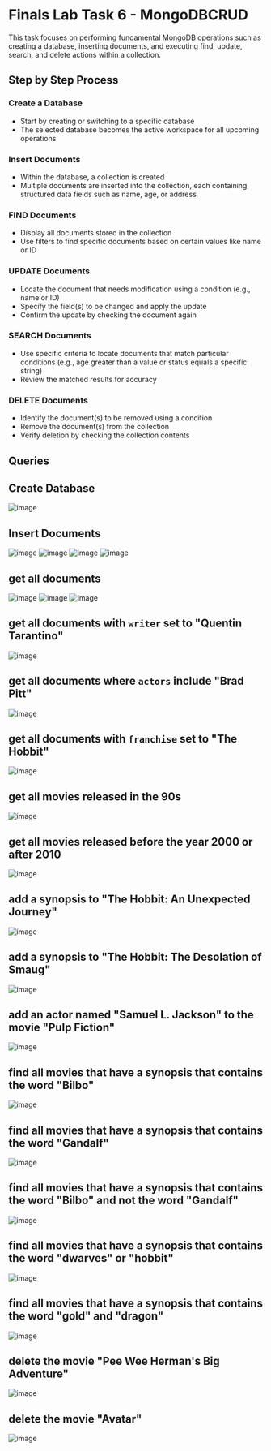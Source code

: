 # Finals Lab Task 6 - MongoDBCRUD
This task focuses on performing fundamental MongoDB operations such as creating a database, inserting documents, and executing find, update, search, and delete actions within a collection.

## Step by Step Process

### Create a Database
- Start by creating or switching to a specific database
- The selected database becomes the active workspace for all upcoming operations

### Insert Documents
- Within the database, a collection is created
- Multiple documents are inserted into the collection, each containing structured data fields such as name, age, or address

### FIND Documents
- Display all documents stored in the collection
- Use filters to find specific documents based on certain values like name or ID

### UPDATE Documents
- Locate the document that needs modification using a condition (e.g., name or ID)
- Specify the field(s) to be changed and apply the update
- Confirm the update by checking the document again

### SEARCH Documents
- Use specific criteria to locate documents that match particular conditions (e.g., age greater than a value or status equals a specific string)
- Review the matched results for accuracy

### DELETE Documents
- Identify the document(s) to be removed using a condition
- Remove the document(s) from the collection
- Verify deletion by checking the collection contents

## Queries

## Create Database
![image](https://github.com/user-attachments/assets/b56c32d2-ad0c-4704-a811-fb05223afa46)

## Insert Documents
![image](https://github.com/user-attachments/assets/e99acd48-dea8-4c0b-ac5f-1147d2e4be7a)
![image](https://github.com/user-attachments/assets/cdf30409-f378-49b4-9c29-f4d725223c76)
![image](https://github.com/user-attachments/assets/eec76cd8-508a-425f-8a30-927c0b73a549)
![image](https://github.com/user-attachments/assets/1dd84f52-af1c-47b2-b1fa-c0ba1a25053f)

## get all documents
![image](https://github.com/user-attachments/assets/a46973ab-d652-4e0f-a2e3-8fb656fd277e)
![image](https://github.com/user-attachments/assets/5b6f52fe-ea80-4d63-b1be-96468e3ab664)
![image](https://github.com/user-attachments/assets/bbe789d8-b7a4-4891-8268-61324133847f)

## get all documents with `writer` set to "Quentin Tarantino"
![image](https://github.com/user-attachments/assets/70f2851f-e672-4ce5-b5ca-261fa7ee5853)

## get all documents where `actors` include "Brad Pitt"
![image](https://github.com/user-attachments/assets/ef12a9b6-2eac-4319-a181-1572514a3488)

## get all documents with `franchise` set to "The Hobbit"
![image](https://github.com/user-attachments/assets/e72ce0f9-8e8a-490c-b2c1-33848c7ae781)

## get all movies released in the 90s
![image](https://github.com/user-attachments/assets/749a5512-cd0f-40ed-a02a-929c7f500aec)

## get all movies released before the year 2000 or after 2010
![image](https://github.com/user-attachments/assets/7296b07e-ead9-410d-b7f8-ef03ec2f78aa)

## add a synopsis to "The Hobbit: An Unexpected Journey" 
![image](https://github.com/user-attachments/assets/bd7ba3aa-5584-49ed-bac6-4a87b405545f)


## add a synopsis to "The Hobbit: The Desolation of Smaug" 
![image](https://github.com/user-attachments/assets/e86e56e2-1ca1-4823-8423-8e78d740b79d)


## add an actor named "Samuel L. Jackson" to the movie "Pulp Fiction"
![image](https://github.com/user-attachments/assets/a9d8caa9-46c3-462d-bf81-ef1c469a596e)


## find all movies that have a synopsis that contains the word "Bilbo"
![image](https://github.com/user-attachments/assets/445865ba-36cf-407e-9abe-eb0f4acde048)


## find all movies that have a synopsis that contains the word "Gandalf"
![image](https://github.com/user-attachments/assets/27e92f5a-5063-4255-ae00-d28977b10e27)


## find all movies that have a synopsis that contains the word "Bilbo" and not the word "Gandalf"
![image](https://github.com/user-attachments/assets/79f28fb8-152a-41e4-a59d-f429f0bb0096)


## find all movies that have a synopsis that contains the word "dwarves" or "hobbit"
![image](https://github.com/user-attachments/assets/bce60dcb-18bf-4666-8375-b1b3e2caed6e)


## find all movies that have a synopsis that contains the word "gold" and "dragon"
![image](https://github.com/user-attachments/assets/735d2e46-2b78-4efe-9fb9-e1ca7247a84d)


## delete the movie "Pee Wee Herman's Big Adventure"
![image](https://github.com/user-attachments/assets/05d4eb12-a82a-4c73-b28c-19b0c507b3d5)


## delete the movie "Avatar"
![image](https://github.com/user-attachments/assets/c50bd760-6fd3-4749-b342-78c7021d1627)












